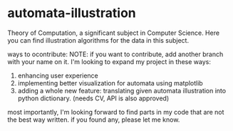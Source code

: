 # automata-illustration
Theory of Computation, a significant subject in Computer Science. Here you can find illustration algorithms for the data in this subject.


ways to ocontribute:
NOTE: if you want to contribute, add another branch with your name on it. 
I'm looking to expand my project in these ways:
1. enhancing user experience
2. implementing better visualization for automata using matplotlib
3. adding a whole new feature: translating given automata illustration into python dictionary. (needs CV, API is also approved)

most importantly, I'm looking forward to find parts in my code that are not the best way written. if you found any, please let me know.
